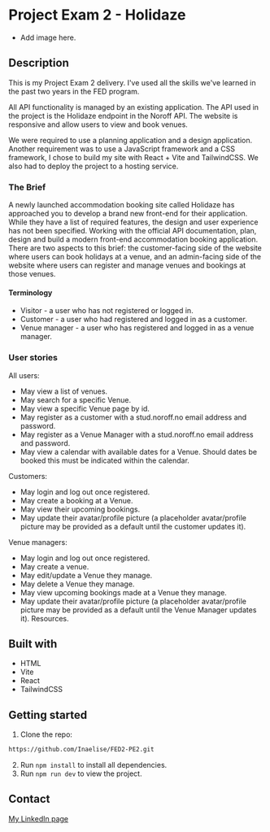 # Project Exam 2 - Holidaze

- Add image here.

## Description

This is my Project Exam 2 delivery. I've used all the skills we've learned in the past two years in the FED program.

All API functionality is managed by an existing application. The API used in the project is the Holidaze endpoint in the Noroff API. The website is responsive and allow users to view and book venues.

We were required to use a planning application and a design application. Another requirement was to use a JavaScript framework and a CSS framework, I chose to build my site with React + Vite and TailwindCSS. We also had to deploy the project to a hosting service.

### The Brief

A newly launched accommodation booking site called Holidaze has approached you to develop a brand new front-end for their application. While they have a list of required features, the design and user experience has not been specified. Working with the official API documentation, plan, design and build a modern front-end accommodation booking application.
There are two aspects to this brief: the customer-facing side of the website where users can book holidays at a venue, and an admin-facing side of the website where users can register and manage venues and bookings at those venues.

#### Terminology

- Visitor - a user who has not registered or logged in.
- Customer - a user who had registered and logged in as a customer.
- Venue manager - a user who has registered and logged in as a venue manager.

### User stories

All users:

- May view a list of venues.
- May search for a specific Venue.
- May view a specific Venue page by id.
- May register as a customer with a stud.noroff.no email address and password.
- May register as a Venue Manager with a stud.noroff.no email address and password.
- May view a calendar with available dates for a Venue. Should dates be booked this must be indicated within the calendar.

Customers:

- May login and log out once registered.
- May create a booking at a Venue.
- May view their upcoming bookings.
- May update their avatar/profile picture (a placeholder avatar/profile picture may be provided as a default until the customer updates it).

Venue managers:

- May login and log out once registered.
- May create a venue.
- May edit/update a Venue they manage.
- May delete a Venue they manage.
- May view upcoming bookings made at a Venue they manage.
- May update their avatar/profile picture (a placeholder avatar/profile picture may be provided as a default until the Venue Manager updates it).
  Resources.

## Built with

- HTML
- Vite
- React
- TailwindCSS

## Getting started

1. Clone the repo:

```bash
https://github.com/Inaelise/FED2-PE2.git
```

2. Run `npm install` to install all dependencies.
3. Run `npm run dev` to view the project.

## Contact

[My LinkedIn page](https://www.linkedin.com/in/ina-elise-flom-b55433311/)
